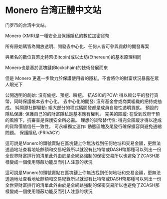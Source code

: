 # 

# Monero 台湾正體中文站

门罗币的台湾中文站。

Monero (XMR)是一種安全且保護隱私的數位加密貨幣

所有原始碼皆為開放透明、開發去中心化、任何人皆可參與貢獻的開發專案

與著名的數位貨幣比特幣(Bitcoin)或以太坊(Ethereum)的基本原理相同

Monero也是基於區塊鏈(Blockchain)的技術發展而來

但是 Monero 更進一步致力於保護使用者的隱私，不會將你的財富狀況暴露在眾人眼光下

公開透明的創始: 沒有偷挖、預挖、瞬挖。
抗ASIC的POW: 得以較公平的發行貨幣，同時保護帳本去中心化。
去中心化的開發: 沒有基金會或商業組織的把持或抽成。
純開源社群驅動: 絕大部分的程式碼開發都是成員自發性透明貢獻。
預設的隱私保護: 保護自己的的財富隱私是基本應有權利。
完美的匿蹤: 在受到政府干預的風險下，抗審查是保護安全所必需。
理想的貨幣替代性: 得完全匿蹤才得以達成的貨幣價值信任一致性。
可永續獨立運作: 動態區塊及尾發行確保擴容與避免通縮問題。
保護隱私 (PRIVACY)

這可說是Monero的頭號賣點在區塊鏈上你無法找到任何地址和交易金額，更無法透過地址查看地址餘額和交易紀錄所以就沒有比特幣或DASH幣那種可以列出一份全世界財富排行的清單此外由於是全網路強制的保密交易所以也避免了ZCASH那樣變成一個使用隱蔽功能反而引人注意的狀況

這可說是Monero的頭號賣點在區塊鏈上你無法找到任何地址和交易金額，更無法透過地址查看地址餘額和交易紀錄所以就沒有比特幣或DASH幣那種可以列出一份全世界財富排行的清單此外由於是全網路強制的保密交易所以也避免了ZCASH那樣變成一個使用隱蔽功能反而引人注意的狀況


